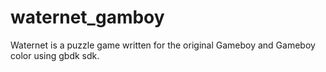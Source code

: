 # waternet_gamboy
Waternet is a puzzle game written for the original Gameboy and Gameboy color using gbdk sdk. 
